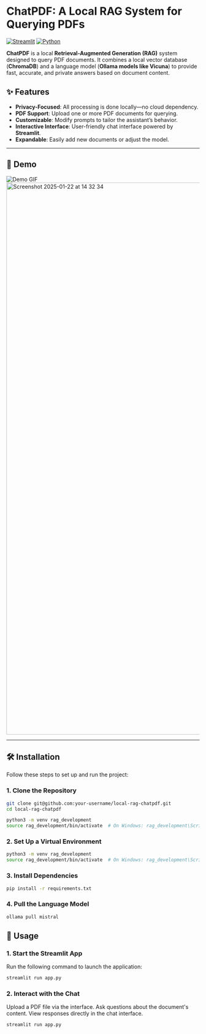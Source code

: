 # ChatPDF: A Local RAG System for Querying PDFs

[![Streamlit](https://img.shields.io/badge/Streamlit-v1.0-brightgreen)](https://streamlit.io/)
[![Python](https://img.shields.io/badge/Python-3.9%2B-orange)](https://www.python.org/)

**ChatPDF** is a local **Retrieval-Augmented Generation (RAG)** system designed to query PDF documents. It combines a local vector database (**ChromaDB**) and a language model (**Ollama models like Vicuna**) to provide fast, accurate, and private answers based on document content.

## ✨ Features
- **Privacy-Focused**: All processing is done locally—no cloud dependency.
- **PDF Support**: Upload one or more PDF documents for querying.
- **Customizable**: Modify prompts to tailor the assistant’s behavior.
- **Interactive Interface**: User-friendly chat interface powered by **Streamlit**.
- **Expandable**: Easily add new documents or adjust the model.

---

## 📸 Demo
![Demo GIF](docs/demo.gif)
<img width="1440" alt="Screenshot 2025-01-22 at 14 32 34" src="https://github.com/user-attachments/assets/358cbd9e-ab95-4265-b470-2391e082a6dc" />


---

## 🛠 Installation

Follow these steps to set up and run the project:

### 1. Clone the Repository
```bash
git clone git@github.com:your-username/local-rag-chatpdf.git
cd local-rag-chatpdf

python3 -m venv rag_development
source rag_development/bin/activate  # On Windows: rag_development\Scripts\activate
```
 

### 2. Set Up a Virtual Environment
```bash
python3 -m venv rag_development
source rag_development/bin/activate  # On Windows: rag_development\Scripts\activate
```

### 3. Install Dependencies
```bash
pip install -r requirements.txt
```

### 4. Pull the Language Model
```bash
ollama pull mistral
```

## 🚀 Usage
### 1. Start the Streamlit App

Run the following command to launch the application:
```bash
streamlit run app.py
```

### 2.  Interact with the Chat
Upload a PDF file via the interface.
Ask questions about the document's content.
View responses directly in the chat interface.
```bash
streamlit run app.py
```
